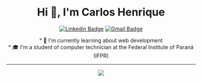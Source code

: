 <div align="center">
 <h1>Hi 👋, I'm Carlos Henrique</h1>

 <div>

  [![Linkedin Badge](https://img.shields.io/badge/-LinkedIn-0077B5?style=flat-square&logo=Linkedin&logoColor=white&link=https://www.linkedin.com/in/carlos-henrique-de-almeida-314582277/)]()
  [![Gmail Badge](https://img.shields.io/badge/-carloshenriquealmeida52@gmail.com-0077B5?style=-square&logo=Gmail&logoColor=white&link=mailto:contato@fernandakipper.com)](mailto:carloshenriquealmeida52@gmail.com)

  ° 🌱 I'm currently learning about web development<br>
  ° 🎓 I'm a student of computer technician at the Federal Institute of Paraná (IFPR)<br>
 </div>
 <hr>

</div>

<div align="center">
  <div>
    <img src="https://skillicons.dev/icons?i=js,ts,java,spring,nodejs,react,mysql,docker,postman" />
   </div>

   <br/>

</div>

